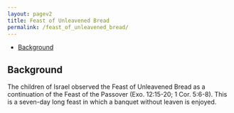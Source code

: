 ```yaml
---
layout: pagev2
title: Feast of Unleavened Bread
permalink: /feast_of_unleavened_bread/
---
```

- [Background](#background)

## Background

The children of Israel observed the Feast of Unleavened Bread as a continuation of the Feast of the Passover (Exo. 12:15-20; 1 Cor. 5:6-8). This is a seven-day long feast in which a banquet without leaven is enjoyed. 